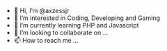 - 👋 Hi, I’m @axzessjr
- 👀 I’m interested in Coding, Developing and Gaming
- 🌱 I’m currently learning PHP and Javascript
- 💞️ I’m looking to collaborate on ...
- 📫 How to reach me ...

<!---
axzessjr/axzessjr is a ✨ special ✨ repository because its `README.md` (this file) appears on your GitHub profile.
You can click the Preview link to take a look at your changes.
--->
